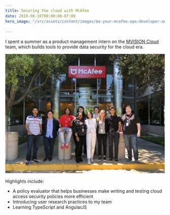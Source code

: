 ```yaml
---
title: Securing the cloud with McAfee
date: 2019-08-16T00:00:00-07:00
hero_image: "/src/assets/content/images/be-your-mcafee-epo-developer-and-administrator.png"

---
```

I spent a summer as a product management intern on the [MVISION Cloud](https://www.mcafee.com/enterprise/en-us/products/mvision-cloud.html) team, which builds tools to provide data security for the cloud era.

![](/src/assets/content/images/img_8157.jpg)

Highlights include:

* A policy evaluator that helps businesses make writing and testing cloud access security policies more efficient
* Introducing user research practices to my team
* Learning TypeScript and AngularJS